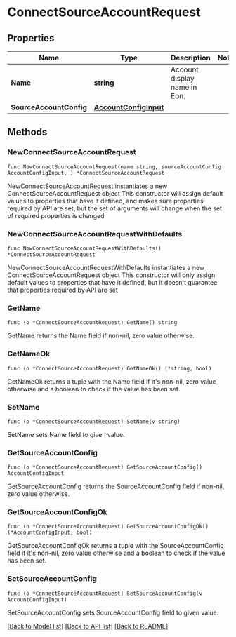 # ConnectSourceAccountRequest

## Properties

Name | Type | Description | Notes
------------ | ------------- | ------------- | -------------
**Name** | **string** | Account display name in Eon. | 
**SourceAccountConfig** | [**AccountConfigInput**](AccountConfigInput.md) |  | 

## Methods

### NewConnectSourceAccountRequest

`func NewConnectSourceAccountRequest(name string, sourceAccountConfig AccountConfigInput, ) *ConnectSourceAccountRequest`

NewConnectSourceAccountRequest instantiates a new ConnectSourceAccountRequest object
This constructor will assign default values to properties that have it defined,
and makes sure properties required by API are set, but the set of arguments
will change when the set of required properties is changed

### NewConnectSourceAccountRequestWithDefaults

`func NewConnectSourceAccountRequestWithDefaults() *ConnectSourceAccountRequest`

NewConnectSourceAccountRequestWithDefaults instantiates a new ConnectSourceAccountRequest object
This constructor will only assign default values to properties that have it defined,
but it doesn't guarantee that properties required by API are set

### GetName

`func (o *ConnectSourceAccountRequest) GetName() string`

GetName returns the Name field if non-nil, zero value otherwise.

### GetNameOk

`func (o *ConnectSourceAccountRequest) GetNameOk() (*string, bool)`

GetNameOk returns a tuple with the Name field if it's non-nil, zero value otherwise
and a boolean to check if the value has been set.

### SetName

`func (o *ConnectSourceAccountRequest) SetName(v string)`

SetName sets Name field to given value.


### GetSourceAccountConfig

`func (o *ConnectSourceAccountRequest) GetSourceAccountConfig() AccountConfigInput`

GetSourceAccountConfig returns the SourceAccountConfig field if non-nil, zero value otherwise.

### GetSourceAccountConfigOk

`func (o *ConnectSourceAccountRequest) GetSourceAccountConfigOk() (*AccountConfigInput, bool)`

GetSourceAccountConfigOk returns a tuple with the SourceAccountConfig field if it's non-nil, zero value otherwise
and a boolean to check if the value has been set.

### SetSourceAccountConfig

`func (o *ConnectSourceAccountRequest) SetSourceAccountConfig(v AccountConfigInput)`

SetSourceAccountConfig sets SourceAccountConfig field to given value.



[[Back to Model list]](../README.md#documentation-for-models) [[Back to API list]](../README.md#documentation-for-api-endpoints) [[Back to README]](../README.md)


